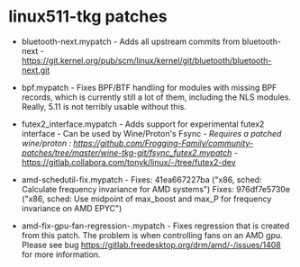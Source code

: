 # linux511-tkg patches
- bluetooth-next.mypatch - Adds all upstream commits from bluetooth-next - https://git.kernel.org/pub/scm/linux/kernel/git/bluetooth/bluetooth-next.git

- bpf.mypatch - Fixes BPF/BTF handling for modules with missing BPF records, which is currently still a lot of them, including the NLS modules. Really, 5.11 is not terribly usable without this.

- futex2_interface.mypatch - Adds support for experimental futex2 interface - Can be used by Wine/Proton's Fsync - *Requires a patched wine/proton : https://github.com/Frogging-Family/community-patches/tree/master/wine-tkg-git/fsync_futex2.mypatch* - https://gitlab.collabora.com/tonyk/linux/-/tree/futex2-dev

- amd-schedutil-fix.mypatch - Fixes: 41ea667227ba ("x86, sched: Calculate frequency invariance for AMD systems")
Fixes: 976df7e5730e ("x86, sched: Use midpoint of max_boost and max_P for frequency invariance on AMD EPYC")

- amd-fix-gpu-fan-regression-.mypatch - Fixes regression that is created from this patch. The problem is when controlling fans on an AMD gpu. Please see bug https://gitlab.freedesktop.org/drm/amd/-/issues/1408 for more information.
